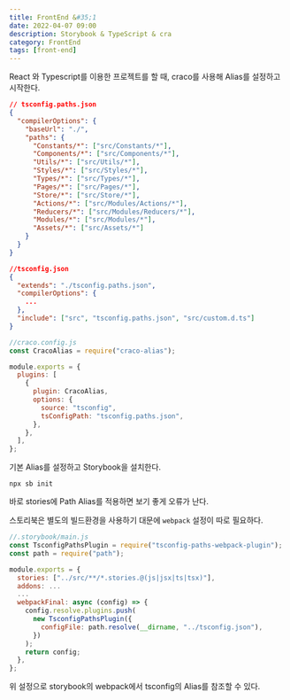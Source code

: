 ```yaml
---
title: FrontEnd &#35;1
date: 2022-04-07 09:00
description: Storybook & TypeScript & cra
category: FrontEnd
tags: [front-end]
---
```


React 와 Typescript를 이용한 프로젝트를 할 때, craco를 사용해 Alias를 설정하고 시작한다.

```json
// tsconfig.paths.json
{
  "compilerOptions": {
    "baseUrl": "./",
    "paths": {
      "Constants/*": ["src/Constants/*"],
      "Components/*": ["src/Components/*"],
      "Utils/*": ["src/Utils/*"],
      "Styles/*": ["src/Styles/*"],
      "Types/*": ["src/Types/*"],
      "Pages/*": ["src/Pages/*"],
      "Store/*": ["src/Store/*"],
      "Actions/*": ["src/Modules/Actions/*"],
      "Reducers/*": ["src/Modules/Reducers/*"],
      "Modules/*": ["src/Modules/*"],
      "Assets/*": ["src/Assets/*"]
    }
  }
}
```

```json
//tsconfig.json
{
  "extends": "./tsconfig.paths.json",
  "compilerOptions": {
    ...
  },
  "include": ["src", "tsconfig.paths.json", "src/custom.d.ts"]
}
```

```js
//craco.config.js
const CracoAlias = require("craco-alias");

module.exports = {
  plugins: [
    {
      plugin: CracoAlias,
      options: {
        source: "tsconfig",
        tsConfigPath: "tsconfig.paths.json",
      },
    },
  ],
};
```

기본 Alias를 설정하고 Storybook을 설치한다.

```
npx sb init
```

바로 stories에 Path Alias를 적용하면 보기 좋게 오류가 난다.

스토리북은 별도의 빌드환경을 사용하기 대문에 `webpack` 설정이 따로 필요하다.

```js
//.storybook/main.js
const TsconfigPathsPlugin = require("tsconfig-paths-webpack-plugin");
const path = require("path");

module.exports = {
  stories: ["../src/**/*.stories.@(js|jsx|ts|tsx)"],
  addons: ...
  ...
  webpackFinal: async (config) => {
    config.resolve.plugins.push(
      new TsconfigPathsPlugin({
        configFile: path.resolve(__dirname, "../tsconfig.json"),
      })
    );
    return config;
  },
};
```

위 설정으로 storybook의 webpack에서 tsconfig의 Alias를 참조할 수 있다.